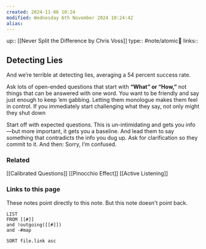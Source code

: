 ```yaml
---
created: 2024-11-06 10:24 
modified: Wednesday 6th November 2024 10:24:42
alias: 
---
```

up::   [[Never Split the Difference by Chris Voss]]
type:: #note/atomic🌳 
links::
## Detecting Lies

And we’re terrible at detecting lies, averaging a 54 percent success rate.

Ask lots of open-ended questions that start with **“What” or “How,”** not things that can be answered with one word. You want to be friendly and say just enough to keep ’em gabbing. Letting them monologue makes them feel in control.
If you immediately start challenging what they say, not only might they shut down

Start off with expected questions. This is un-intimidating and gets you info—but more important, it gets you a baseline.
And lead them to say something that contradicts the info you dug up. Ask for clarification so they commit to it. And then: Sorry, I’m confused.

### Related
[[Calibrated Questions]]
[[Pinocchio Effect]]
[[Active Listening]]


### Links to this page
These notes point directly to this note. But this note doesn't point back.
```dataview
LIST
FROM [[#]]
and !outgoing([[#]])
and -#map

SORT file.link asc
```



